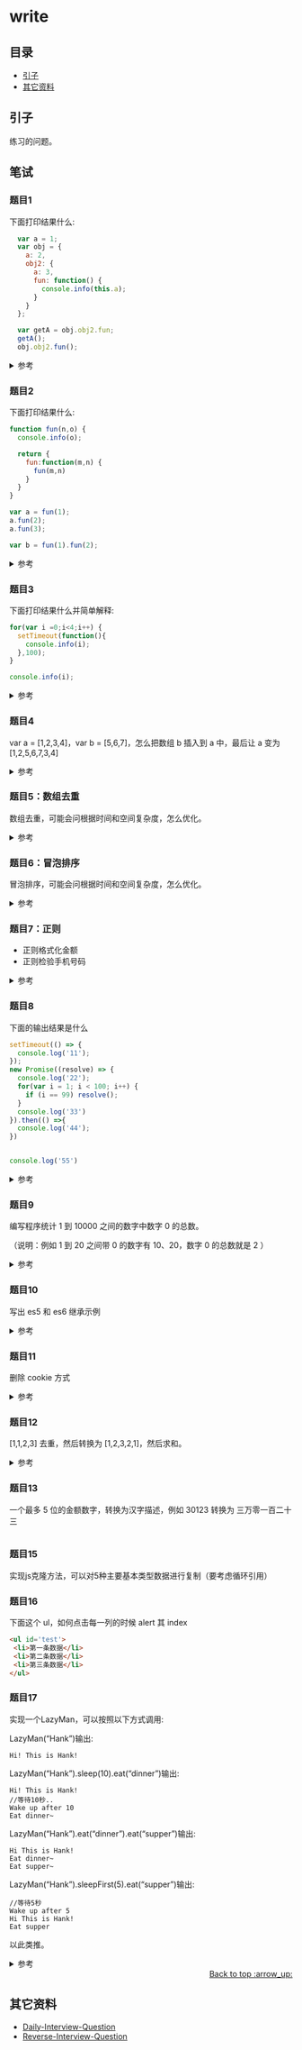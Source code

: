 
# write
## <a name="index"></a> 目录
- [引子](#start)
- [其它资料](#reference)


## <a name="start"></a> 引子
练习的问题。

## <a name="write"></a> 笔试
### <a name="write1"></a> 题目1
下面打印结果什么:
```js
  var a = 1;
  var obj = {
    a: 2,
    obj2: {
      a: 3,
      fun: function() {
        console.info(this.a);
      }
    }
  };

  var getA = obj.obj2.fun;
  getA();
  obj.obj2.fun();
```
<details>
<summary>参考</summary>

1
3
</details>

### <a name="write2"></a> 题目2
下面打印结果什么:
```javascript
function fun(n,o) {
  console.info(o);

  return {
    fun:function(m,n) {
      fun(m,n)
    }
  }
}

var a = fun(1);
a.fun(2);
a.fun(3);

var b = fun(1).fun(2);
```
<details>
<summary>参考</summary>

undefined
undefined
undefined

undefined
undefined

</details>

### <a name="write3"></a> 题目3
下面打印结果什么并简单解释:
```javascript
for(var i =0;i<4;i++) {
  setTimeout(function(){
    console.info(i);
  },100);
}

console.info(i);
```

<details>
<summary>参考</summary>

4
4
4
4
4

- 原因： 循环里面打印值最终指向的是 i 所储存的值，运行结束后，i 的值是 4 。最后一个打印的值，是因为 var 声明的变量作用域就在其中，所以可以取到这个值。

</details>

### <a name="write4"></a> 题目4
var a = [1,2,3,4]，var b = [5,6,7]，怎么把数组 b 插入到 a 中，最后让 a 变为 [1,2,5,6,7,3,4]

<details>
<summary>参考</summary>

```js
let a = [1,2,3,4],b = [5,6,7];
for(let i=0,len = b.length;i<len;i++) {
  let insertPos = 2+i;
  a.splice(insertPos,0,b[i]);
}
console.info(a);
```

</details>

### <a name="write5"></a> 题目5：数组去重
数组去重，可能会问根据时间和空间复杂度，怎么优化。

<details>
<summary>参考</summary>

```js
const arr = [2,3,1,4,5,3,2,1];
let newArr = [];
arr.reduce((initValue,current,index)=>{
  if(initValue.indexOf(current) === -1) {
    initValue.push(current);
  }
  return initValue;
},newArr);
console.info("newArr",newArr);
```
- 时间复杂度 : 对一个算法在运行过程中消耗时间的一个量度，反映的是一个趋势。
- 空间复杂度 : 对一个算法在运行过程中临时占用存储空间大小的一个量度，反映的是一个趋势。

</details>

### <a name="write6"></a> 题目6：冒泡排序
冒泡排序，可能会问根据时间和空间复杂度，怎么优化。

<details>
<summary>参考</summary>

```js
const arr = [2,3,1,4,5,6];

for(let i=0,len=arr.length;i<len;i++ ) {
  let sortEle = arr[i];
  for(let j=i+1;j<len-i;j++){
    let compareEle = arr[j];
    if(sortEle > compareEle) {
      arr[i] = compareEle;
      arr[j] = sortEle;
    }
  }
}

console.info(arr);

```

</details>

### <a name="write7"></a> 题目7：正则
- 正则格式化金额
- 正则检验手机号码

<details>
<summary>参考</summary>

正则格式化金额
```js
let str = '12344';
str.replace(/\B(?=(\d{3})+(?!\d))/g,',');
(123456789).toLocaleString('en-US');
```
正则检验手机号码
```js
let reg = /^1[3-9]\d{9}$/g;
reg.test(123);
```

</details>

### <a name="write8"></a> 题目8
下面的输出结果是什么
```js
setTimeout(() => {
  console.log('11');
});
new Promise((resolve) => {
  console.log('22');
  for(var i = 1; i < 100; i++) {
    if (i == 99) resolve();
  }
  console.log('33')
}).then(() =>{
  console.log('44');
})


console.log('55')

```

<details>
<summary>参考</summary>

22
33
55
44
11

- 先分析宏任务，及每个宏任务中的微任务（微任务优先宏任务执行）
- 根据调用次序，确定宏任务中微任务执行次序
- 根据宏任务触发规则和次序，确定宏任务的调用次序

属于宏任务有：setTimeout, setInterval, setImmediate, requestAnimationFrame, I/O, UI rendering
属于微任务有: process.nextTick, Promises, queueMicrotask

</details>

### <a name="write9"></a> 题目9
编写程序统计 1 到 10000 之间的数字中数字 0 的总数。

（说明：例如 1 到 20 之间带 0 的数字有 10、20，数字 0 的总数就是 2 ）
<details>
<summary>参考</summary>

```js
function countZero(maxNum) {
  let numStr = '';
  for(let i = 1; i<=maxNum; i++) {
    numStr += `${i}`;
  }

  return numStr.match(/0/g).length;
}
countZero(1000)
```
</details>

### <a name="write10"></a> 题目10
写出 es5 和 es6 继承示例

<details>
<summary>参考</summary>

es5 示例使用组合继承
```js
function Fruit(name) {
  this.name = name;
}

Fruit.prototype.printName = function() {
  console.info('name:',this.name);
}

function Apple(name,color) {
  Fruit.call(this,name);
  this.color=color;
}

Apple.prototype = new Fruit();
Apple.prototype.printColor = function() {
  console.info('name:',this.color);
}

```
es6 示例
```js
class Fruit {
  constructor(name) {
    this.name = name;
  }

  printName() {
    console.info('name:',this.name);
  }
}

class Apple extends Fruit {
  constructor(name,color) {
    super(name);

    this.color = color;
  }

  printColor() {
    console.info('color:',this.color);
  }
}
```

</details>

### <a name="write11"></a> 题目11
删除 cookie 方式

<details>
<summary>参考</summary>

JavaScript清理Cookie首先要找到该Cookie对应的Name对应的值，然后设置其为过期。切记设置domain和path，只有这两个参数跟你要删除的参数完全一样才能把它删除掉。

```js
function getCookie(name){
    var arr = document.cookie.match(new RegExp("(^| )"+name+"=([^;]*)(;|$)"));
    if(arr != null){
      return unescape(arr[2]); return null;
    }
}

function setExpires(){
    var exp  = new Date();
    exp.setTime(exp.getTime() - 1);
    var target=getCookie('name');
    var lanObj=document.getElementById('lanOption');
    var lanSel=lanObj.value;
    if(lanSel=='en'){
      if(target!=null){
          document.cookie="name="+target+";domain=xx.xx.com;expires="+exp.toGMTString()+";path=/";
      }else{
        document.cookie="name=;domain=xx.xx.com;expires="+exp.toGMTString()+";path=/";
      }
    }
}
```

</details>


### <a name="write12"></a> 题目12
[1,1,2,3] 去重，然后转换为 [1,2,3,2,1]，然后求和。

<details>
<summary>参考</summary>

```js
let arr = [1,1,2,3];
let noRepeatArr = [];
arr.reduce((acc,current)=>{
  if(acc.indexOf(current)===-1) {
    acc.push(current);
  }

  return acc;
},noRepeatArr);

let noRepeatArrCopy = [...noRepeatArr];
noRepeatArrCopy.reverse();
noRepeatArr.splice(2,1,...noRepeatArrCopy);
console.info('noRepeatArr',noRepeatArr);

let count = noRepeatArr.reduce((acc,current)=>{
  return acc + current;
});
console.info('count',count);

```

</details>

### <a name="write21"></a> 题目13
一个最多 5 位的金额数字，转换为汉字描述，例如 30123 转换为 三万零一百二十三

```js
```

### <a name="write23"></a> 题目15
实现js克隆方法，可以对5种主要基本类型数据进行复制（要考虑循环引用）

### <a name="write24"></a> 题目16
下面这个 ul，如何点击每一列的时候 alert 其 index
```html
<ul id='test'>
 <li>第一条数据</li>
 <li>第二条数据</li>
 <li>第三条数据</li>
</ul>
```

### <a name="write25"></a> 题目17
实现一个LazyMan，可以按照以下方式调用:

LazyMan(“Hank”)输出:
```
Hi! This is Hank!
```
LazyMan(“Hank”).sleep(10).eat(“dinner”)输出:
```
Hi! This is Hank!
//等待10秒..
Wake up after 10
Eat dinner~
```
LazyMan(“Hank”).eat(“dinner”).eat(“supper”)输出:
```
Hi This is Hank!
Eat dinner~
Eat supper~
```
LazyMan(“Hank”).sleepFirst(5).eat(“supper”)输出:
```
//等待5秒
Wake up after 5
Hi This is Hank!
Eat supper
```
以此类推。

<details>
<summary>参考</summary>

```js
class LazyManMain {
  constructor(name) {
    this.name = name;
    this.tasks = [];
    this.say();
    const _self = this;
    setTimeout(function() {
      _self.run();
    }, 0);
  }

  run() {
    const tasksPromise = this.tasks.map(task => async () => this.toPromise(task.fn, task.duration));
    this.mergePromise(tasksPromise);
  }

  mergePromise(ajaxArray) {
    async function run() {
      for (let p of ajaxArray) {
        await p();
      }
    }
    return run();
  }

  mergePromise2(promiseTask) {
    let p = Promise.resolve();
    promiseTask.forEach(promise => {
      p = p.then(promise).then(d => {});
    });
  }

  toPromise(fn, duration) {
    return new Promise((resolve, reject) => {
      setTimeout(() => {
        try {
          fn();
          resolve();
        } catch (err) {
          reject(err);
        }
      }, duration);
    });
  }

  say() {
    const say = () => {
      console.log(`Hi! this is ${this.name}!`);
    };
    this.tasks.push({ fn: say });
    return this;
  }

  sleepFirst(duration) {
    const sleepFirst = function() {
      console.log(`Wake up after ${duration}`);
    };
    this.tasks.unshift({ fn: sleepFirst, duration });
    return this;
  }

  sleep(duration) {
    const sleep = function() {
      console.log(`Wake up after ${duration}`);
    };
    this.tasks.push({ fn: sleep, duration });
    return this;
  }

  eat(food) {
    const eat = function() {
      console.log(`Eat ${food}`);
    };
    this.tasks.push({ fn: eat });
    return this;
  }
}

function LazyMan(name) {
  return new LazyManMain(name);
}

LazyMan('Hank')
  .sleep(1000)
  .eat('dinner');
```

</details>


<div align="right"><a href="#index">Back to top :arrow_up:</a></div>


## <a name="reference"></a> 其它资料
- [Daily-Interview-Question][url-github-interview]
- [Reverse-Interview-Question][url-github-reverse-interview]


[url-base]:https://xxholic.github.io/segment/images

[url-github-interview]:https://github.com/Advanced-Frontend/Daily-Interview-Question
[url-github-reverse-interview]:https://github.com/yifeikong/reverse-interview-zh
